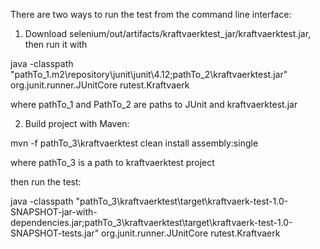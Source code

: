 There are two ways to run the test from the command line interface:

1. Download selenium/out/artifacts/kraftvaerktest_jar/kraftvaerktest.jar, then run it with

java -classpath "pathTo_1\.m2\repository\junit\junit\4.12;pathTo_2\kraftvaerktest.jar" org.junit.runner.JUnitCore rutest.Kraftvaerk
  
  where pathTo_1 and PathTo_2 are paths to JUnit and kraftvaerktest.jar
  
2. Build project with Maven:

mvn -f pathTo_3\kraftvaerktest clean install assembly:single

  where pathTo_3 is a path to kraftvaerktest project

then run the test:

java -classpath "pathTo_3\kraftvaerktest\target\kraftvaerk-test-1.0-SNAPSHOT-jar-with-dependencies.jar;pathTo_3\kraftvaerktest\target\kraftvaerk-test-1.0-SNAPSHOT-tests.jar" org.junit.runner.JUnitCore rutest.Kraftvaerk
